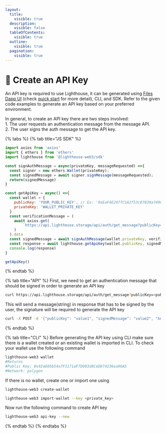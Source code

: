 ```yaml
---
layout:
  title:
    visible: true
  description:
    visible: false
  tableOfContents:
    visible: true
  outline:
    visible: true
  pagination:
    visible: true
---
```


# 🔑 Create an API Key

An API key is required to use Lighthouse, it can be generated using [Files Dapp UI](https://files.lighthouse.storage/) (check [quick start](../quick-start.md) for more detail), CLI, and SDK. Refer to the given code examples to generate an API key based on your preferred environment.&#x20;

In general, to create an API key there are two steps involved:\
1\. The user requests an authentication message from the message API.\
2\. The user signs the auth message to get the API key.

{% tabs %}
{% tab title="JS SDK" %}
```javascript
import axios from 'axios'
import { ethers } from 'ethers'
import lighthouse from '@lighthouse-web3/sdk'

const signAuthMessage = async(privateKey, messageRequested) =>{
  const signer = new ethers.Wallet(privateKey);
  const signedMessage = await signer.signMessage(messageRequested);
  return(signedMessage)
}

const getApiKey = async() =>{
  const wallet = {
    publicKey: 'YOUR_PUBLIC_KEY', // Ex: '0xEaF4E24ffC1A2f53c07839a74966A6611b8Cb8A1'
    privateKey: 'WALLET_PRIVATE_KEY'
  }
  const verificationMessage = (
    await axios.get(
        `https://api.lighthouse.storage/api/auth/get_message?publicKey=${wallet.publicKey}`
    )
  ).data
  const signedMessage = await signAuthMessage(wallet.privateKey, verificationMessage)
  const response = await lighthouse.getApiKey(wallet.publicKey, signedMessage)
  console.log(response)
}

getApiKey()
```
{% endtab %}

{% tab title="API" %}
First, we need to get an authentication message that should be signed in order to generate an API key

```bash
curl https://api.lighthouse.storage/api/auth/get_message?publicKey=<publicKey>
```

This will send a message(string) in response that has to be signed by the user, the signature will be required to generate the API key

```bash
curl -X POST -d '{"publicKey": "value1", "signedMessage": "value2", "keyName": "value3"}' https://api.lighthouse.storage/api/auth/get_api_key
```
{% endtab %}

{% tab title="CLI" %}
Before generating the API key using CLI make sure there is a wallet created or an existing wallet is imported in CLI. To check your wallet use the following command

```bash
lighthouse-web3 wallet
#Returns
#Public Key: 0x92a605b54a7F3171aF7D093d8CeD874236ea96A5
#Network: polygon
```

If there is no wallet, create one or import one using

```bash
lighthouse-web3 create-wallet

lighthouse-web3 import-wallet --key <private_key>
```

Now run the following command to create API key

```bash
lighthouse-web3 api-key --new
```
{% endtab %}
{% endtabs %}
